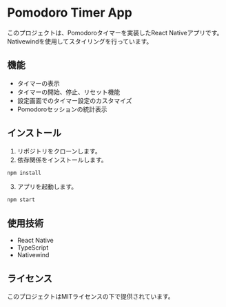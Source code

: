 # Pomodoro Timer App

このプロジェクトは、Pomodoroタイマーを実装したReact Nativeアプリです。Nativewindを使用してスタイリングを行っています。

## 機能

- タイマーの表示
- タイマーの開始、停止、リセット機能
- 設定画面でのタイマー設定のカスタマイズ
- Pomodoroセッションの統計表示

## インストール

1. リポジトリをクローンします。
2. 依存関係をインストールします。

```bash
npm install
```

3. アプリを起動します。

```bash
npm start
```

## 使用技術

- React Native
- TypeScript
- Nativewind

## ライセンス

このプロジェクトはMITライセンスの下で提供されています。